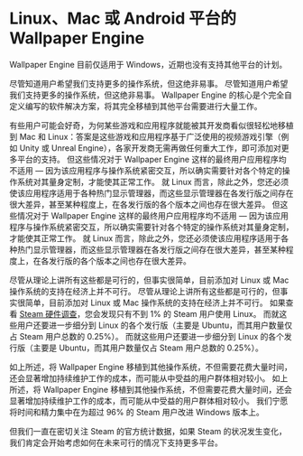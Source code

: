 # Linux、Mac 或 Android 平台的 Wallpaper Engine

Wallpaper Engine 目前仅适用于 Windows，近期也没有支持其他平台的计划。

尽管知道用户希望我们支持更多的操作系统，但这绝非易事。 尽管知道用户希望我们支持更多的操作系统，但这绝非易事。 Wallpaper Engine 的核心是个完全自定义编写的软件解决方案，将其完全移植到其他平台需要进行大量工作。

有些用户可能会好奇，为何某些游戏和应用程序就能被其开发商看似很轻松地移植到 Mac 和 Linux：答案是这些游戏和应用程序基于广泛使用的视频游戏引擎（例如 Unity 或 Unreal Engine），各家开发商无需再做任何重大工作，即可添加对更多平台的支持。 但这些情况对于 Wallpaper Engine 这样的最终用户应用程序均不适用 — 因为该应用程序与操作系统紧密交互，所以确实需要针对各个特定的操作系统对其量身定制，才能使其正常工作。 就 Linux 而言，除此之外，您还必须使该应用程序适用于各种热门显示管理器，而这些显示管理器在各发行版之间存在很大差异，甚至某种程度上，在各发行版的各个版本之间也存在很大差异。 但这些情况对于 Wallpaper Engine 这样的最终用户应用程序均不适用 — 因为该应用程序与操作系统紧密交互，所以确实需要针对各个特定的操作系统对其量身定制，才能使其正常工作。 就 Linux 而言，除此之外，您还必须使该应用程序适用于各种热门显示管理器，而这些显示管理器在各发行版之间存在很大差异，甚至某种程度上，在各发行版的各个版本之间也存在很大差异。

尽管从理论上讲所有这些都是可行的，但事实很简单，目前添加对 Linux 或 Mac 操作系统的支持在经济上并不可行。 尽管从理论上讲所有这些都是可行的，但事实很简单，目前添加对 Linux 或 Mac 操作系统的支持在经济上并不可行。 如果查看 [Steam 硬件调查](https://store.steampowered.com/hwsurvey)，您会发现只有不到 1% 的 Steam 用户使用 Linux。 而就这些用户还要进一步细分到 Linux 的各个发行版（主要是 Ubuntu，而其用户数量仅占 Steam 用户总数的 0.25%）。 而就这些用户还要进一步细分到 Linux 的各个发行版（主要是 Ubuntu，而其用户数量仅占 Steam 用户总数的 0.25%）。

如上所述，将 Wallpaper Engine 移植到其他操作系统，不但需要花费大量时间，还会显著增加持续维护工作的成本，而可能从中受益的用户群体相对较小。 如上所述，将 Wallpaper Engine 移植到其他操作系统，不但需要花费大量时间，还会显著增加持续维护工作的成本，而可能从中受益的用户群体相对较小。 我们宁愿将时间和精力集中在为超过 96% 的 Steam 用户改进 Windows 版本上。

但我们一直在密切关注 Steam 的官方统计数据，如果 Steam 的状况发生变化，我们肯定会开始考虑如何在未来可行的情况下支持更多平台。 